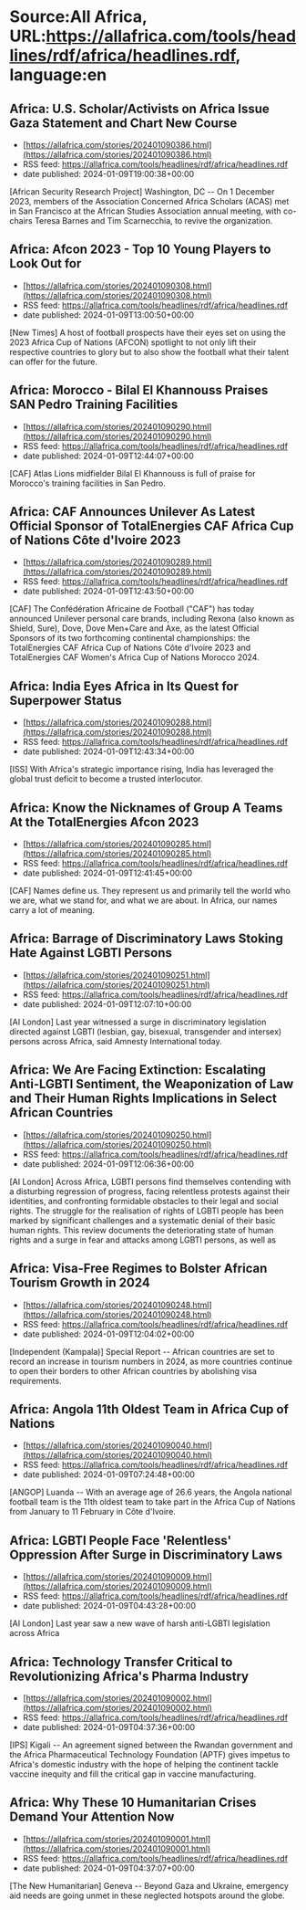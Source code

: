# Source:All Africa, URL:https://allafrica.com/tools/headlines/rdf/africa/headlines.rdf, language:en

## Africa: U.S. Scholar/Activists on Africa Issue Gaza Statement and Chart New Course
 - [https://allafrica.com/stories/202401090386.html](https://allafrica.com/stories/202401090386.html)
 - RSS feed: https://allafrica.com/tools/headlines/rdf/africa/headlines.rdf
 - date published: 2024-01-09T19:00:38+00:00

[African Security Research Project] Washington, DC -- On 1 December 2023, members of the Association Concerned Africa Scholars (ACAS) met in San Francisco at the African Studies Association annual meeting, with co-chairs Teresa Barnes and Tim Scarnecchia, to revive the organization.

## Africa: Afcon 2023 - Top 10 Young Players to Look Out for
 - [https://allafrica.com/stories/202401090308.html](https://allafrica.com/stories/202401090308.html)
 - RSS feed: https://allafrica.com/tools/headlines/rdf/africa/headlines.rdf
 - date published: 2024-01-09T13:00:50+00:00

[New Times] A host of football prospects have their eyes set on using the 2023 Africa Cup of Nations (AFCON) spotlight to not only lift their respective countries to glory but to also show the football what their talent can offer for the future.

## Africa: Morocco - Bilal El Khannouss Praises SAN Pedro Training Facilities
 - [https://allafrica.com/stories/202401090290.html](https://allafrica.com/stories/202401090290.html)
 - RSS feed: https://allafrica.com/tools/headlines/rdf/africa/headlines.rdf
 - date published: 2024-01-09T12:44:07+00:00

[CAF] Atlas Lions midfielder Bilal El Khannouss is full of praise for Morocco's training facilities in San Pedro.

## Africa: CAF Announces Unilever As Latest Official Sponsor of TotalEnergies CAF Africa Cup of Nations C&#xf4;te d'Ivoire 2023
 - [https://allafrica.com/stories/202401090289.html](https://allafrica.com/stories/202401090289.html)
 - RSS feed: https://allafrica.com/tools/headlines/rdf/africa/headlines.rdf
 - date published: 2024-01-09T12:43:50+00:00

[CAF] The Conf&#xe9;d&#xe9;ration Africaine de Football ("CAF") has today announced Unilever personal care brands, including Rexona (also known as Shield, Sure), Dove, Dove Men+Care and Axe, as the latest Official Sponsors of its two forthcoming continental championships: the TotalEnergies CAF Africa Cup of Nations C&#xf4;te d'Ivoire 2023 and TotalEnergies CAF Women's Africa Cup of Nations Morocco 2024.

## Africa: India Eyes Africa in Its Quest for Superpower Status
 - [https://allafrica.com/stories/202401090288.html](https://allafrica.com/stories/202401090288.html)
 - RSS feed: https://allafrica.com/tools/headlines/rdf/africa/headlines.rdf
 - date published: 2024-01-09T12:43:34+00:00

[ISS] With Africa's strategic importance rising, India has leveraged the global trust deficit to become a trusted interlocutor.

## Africa: Know the Nicknames of Group A Teams At the TotalEnergies Afcon 2023
 - [https://allafrica.com/stories/202401090285.html](https://allafrica.com/stories/202401090285.html)
 - RSS feed: https://allafrica.com/tools/headlines/rdf/africa/headlines.rdf
 - date published: 2024-01-09T12:41:45+00:00

[CAF] Names define us. They represent us and primarily tell the world who we are, what we stand for, and what we are about. In Africa, our names carry a lot of meaning.

## Africa: Barrage of Discriminatory Laws Stoking Hate Against LGBTI Persons
 - [https://allafrica.com/stories/202401090251.html](https://allafrica.com/stories/202401090251.html)
 - RSS feed: https://allafrica.com/tools/headlines/rdf/africa/headlines.rdf
 - date published: 2024-01-09T12:07:10+00:00

[AI London] Last year witnessed a surge in discriminatory legislation directed against LGBTI (lesbian, gay, bisexual, transgender and intersex) persons across Africa, said Amnesty International today.

## Africa: We Are Facing Extinction: Escalating Anti-LGBTI Sentiment, the Weaponization of Law and Their Human Rights Implications in Select African Countries
 - [https://allafrica.com/stories/202401090250.html](https://allafrica.com/stories/202401090250.html)
 - RSS feed: https://allafrica.com/tools/headlines/rdf/africa/headlines.rdf
 - date published: 2024-01-09T12:06:36+00:00

[AI London] Across Africa, LGBTI persons find themselves contending with a disturbing regression of progress, facing relentless protests against their identities, and confronting formidable obstacles to their legal and social rights. The struggle for the realisation of rights of LGBTI people has been marked by significant challenges and a systematic denial of their basic human rights. This review documents the deteriorating state of human rights and a surge in fear and attacks among LGBTI persons, as well as

## Africa: Visa-Free Regimes to Bolster African Tourism Growth in 2024
 - [https://allafrica.com/stories/202401090248.html](https://allafrica.com/stories/202401090248.html)
 - RSS feed: https://allafrica.com/tools/headlines/rdf/africa/headlines.rdf
 - date published: 2024-01-09T12:04:02+00:00

[Independent (Kampala)] Special Report -- African countries are set to record an increase in tourism numbers in 2024, as more countries continue to open their borders to other African countries by abolishing visa requirements.

## Africa: Angola 11th Oldest Team in Africa Cup of Nations
 - [https://allafrica.com/stories/202401090040.html](https://allafrica.com/stories/202401090040.html)
 - RSS feed: https://allafrica.com/tools/headlines/rdf/africa/headlines.rdf
 - date published: 2024-01-09T07:24:48+00:00

[ANGOP] Luanda -- With an average age of 26.6 years, the Angola national football team is the 11th oldest team to take part in the Africa Cup of Nations from January to 11 February in C&#xf4;te d'Ivoire.

## Africa: LGBTI People Face 'Relentless' Oppression After Surge in Discriminatory Laws
 - [https://allafrica.com/stories/202401090009.html](https://allafrica.com/stories/202401090009.html)
 - RSS feed: https://allafrica.com/tools/headlines/rdf/africa/headlines.rdf
 - date published: 2024-01-09T04:43:28+00:00

[AI London] Last year saw a new wave of harsh anti-LGBTI legislation across Africa

## Africa: Technology Transfer Critical to Revolutionizing Africa's Pharma Industry
 - [https://allafrica.com/stories/202401090002.html](https://allafrica.com/stories/202401090002.html)
 - RSS feed: https://allafrica.com/tools/headlines/rdf/africa/headlines.rdf
 - date published: 2024-01-09T04:37:36+00:00

[IPS] Kigali -- An agreement signed between the Rwandan government and the Africa Pharmaceutical Technology Foundation (APTF) gives impetus to Africa's domestic industry with the hope of helping the continent tackle vaccine inequity and fill the critical gap in vaccine manufacturing.

## Africa: Why These 10 Humanitarian Crises Demand Your Attention Now
 - [https://allafrica.com/stories/202401090001.html](https://allafrica.com/stories/202401090001.html)
 - RSS feed: https://allafrica.com/tools/headlines/rdf/africa/headlines.rdf
 - date published: 2024-01-09T04:37:07+00:00

[The New Humanitarian] Geneva -- Beyond Gaza and Ukraine, emergency aid needs are going unmet in these neglected hotspots around the globe.

